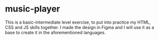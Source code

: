 # music-player
This is a basic-intermediate level exercise, to put into practice my HTML, CSS and JS skills together.
I made the design in Figma and I will use it as a base to create it in the aforementioned languages.